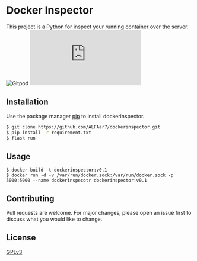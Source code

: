 # Docker Inspector

This project  is a Python for inspect your running container over the server.
![Gitpod](https://gitpod.io/#https://github.com/TheAlgorithms/Python)
![Contributions welcome](https://github.com/TheAlgorithms/Python/blob/master/CONTRIBUTING.md)
## Installation

Use the package manager [pip](https://pip.pypa.io/en/stable/) to install dockerinspector.

```bash
$ git clone https://github.com/ALFAar7/dockerinspector.git
$ pip install -r requirement.txt
$ flask run
```

## Usage

```Docker
$ docker build -t dockerinspector:v0.1
$ docker run -d -v /var/run/docker.sock:/var/run/docker.sock -p 5000:5000 --name dockerinspecotr dockerinspector:v0.1
```

## Contributing
Pull requests are welcome. For major changes, please open an issue first to discuss what you would like to change.

## License
[GPLv3](https://choosealicense.com/licenses/gpl-3.0)